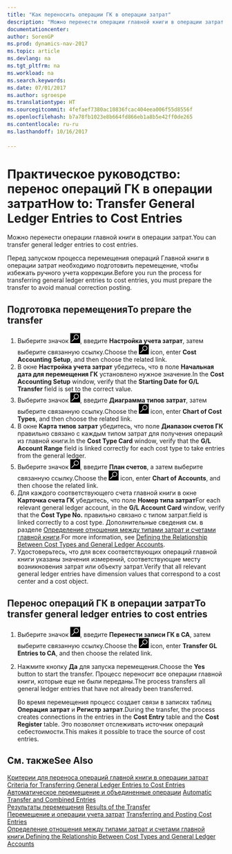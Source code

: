 ```yaml
---
title: "Как переносить операции ГК в операции затрат"
description: "Можно перенести операции главной книги в операции затрат."
documentationcenter: 
author: SorenGP
ms.prod: dynamics-nav-2017
ms.topic: article
ms.devlang: na
ms.tgt_pltfrm: na
ms.workload: na
ms.search.keywords: 
ms.date: 07/01/2017
ms.author: sgroespe
ms.translationtype: HT
ms.sourcegitcommit: 4fefaef7380ac10836fcac404eea006f55d8556f
ms.openlocfilehash: b7a78fb1023e8b664fd866eb1a8b5e42ff0de265
ms.contentlocale: ru-ru
ms.lasthandoff: 10/16/2017

---
```

# <a name="how-to-transfer-general-ledger-entries-to-cost-entries"></a><span data-ttu-id="46e71-103">Практическое руководство: перенос операций ГК в операции затрат</span><span class="sxs-lookup"><span data-stu-id="46e71-103">How to: Transfer General Ledger Entries to Cost Entries</span></span>
<span data-ttu-id="46e71-104">Можно перенести операции главной книги в операции затрат.</span><span class="sxs-lookup"><span data-stu-id="46e71-104">You can transfer general ledger entries to cost entries.</span></span>  

<span data-ttu-id="46e71-105">Перед запуском процесса перемещения операций Главной книги в операции затрат необходимо подготовить перемещение, чтобы избежать ручного учета коррекции.</span><span class="sxs-lookup"><span data-stu-id="46e71-105">Before you run the process for transferring general ledger entries to cost entries, you must prepare the transfer to avoid manual correction posting.</span></span>  

## <a name="to-prepare-the-transfer"></a><span data-ttu-id="46e71-106">Подготовка перемещения</span><span class="sxs-lookup"><span data-stu-id="46e71-106">To prepare the transfer</span></span>  

1.  <span data-ttu-id="46e71-107">Выберите значок ![Поиск страницы или отчета](media/ui-search/search_small.png "Значок поиска страницы или отчета"), введите **Настройка учета затрат**, затем выберите связанную ссылку.</span><span class="sxs-lookup"><span data-stu-id="46e71-107">Choose the ![Search for Page or Report](media/ui-search/search_small.png "Search for Page or Report icon") icon, enter **Cost Accounting Setup**, and then choose the related link.</span></span>  
2.  <span data-ttu-id="46e71-108">В окне **Настройка учета затрат** убедитесь, что в поле **Начальная дата для перемещения ГК** установлено нужное значение.</span><span class="sxs-lookup"><span data-stu-id="46e71-108">In the **Cost Accounting Setup** window, verify that the **Starting Date for G/L Transfer** field is set to the correct value.</span></span>  
3.  <span data-ttu-id="46e71-109">Выберите значок ![Поиск страницы или отчета](media/ui-search/search_small.png "Значок поиска страницы или отчета"), введите **Диаграмма типов затрат**, затем выберите связанную ссылку.</span><span class="sxs-lookup"><span data-stu-id="46e71-109">Choose the ![Search for Page or Report](media/ui-search/search_small.png "Search for Page or Report icon") icon, enter **Chart of Cost Types**, and then choose the related link.</span></span>  
4.  <span data-ttu-id="46e71-110">В окне **Карта типов затрат** убедитесь, что поле **Диапазон счетов ГК** правильно связано с каждым типом затрат для получения операций из главной книги.</span><span class="sxs-lookup"><span data-stu-id="46e71-110">In the **Cost Type Card** window, verify that the **G/L Account Range** field is linked correctly for each cost type to take entries from the general ledger.</span></span>  
5.  <span data-ttu-id="46e71-111">Выберите значок ![Поиск страницы или отчета](media/ui-search/search_small.png "Значок поиска страницы или отчета"), введите **План счетов**, а затем выберите связанную ссылку.</span><span class="sxs-lookup"><span data-stu-id="46e71-111">Choose the ![Search for Page or Report](media/ui-search/search_small.png "Search for Page or Report icon") icon, enter **Chart of Accounts**, and then choose the related link.</span></span>  
6.  <span data-ttu-id="46e71-112">Для каждого соответствующего счета главной книги в окне **Карточка счета ГК** убедитесь, что поле **Номер типа затрат**</span><span class="sxs-lookup"><span data-stu-id="46e71-112">For each relevant general ledger account, in the **G/L Account Card** window, verify that the **Cost Type No.**</span></span> <span data-ttu-id="46e71-113">правильно связано с типом затрат.</span><span class="sxs-lookup"><span data-stu-id="46e71-113">field is linked correctly to a cost type.</span></span> <span data-ttu-id="46e71-114">Дополнительные сведения см. в разделе [Определение отношения между типами затрат и счетами главной книги](finance-defining-the-relationship-between-cost-types-and-general-ledger-accounts.md).</span><span class="sxs-lookup"><span data-stu-id="46e71-114">For more information, see [Defining the Relationship Between Cost Types and General Ledger Accounts](finance-defining-the-relationship-between-cost-types-and-general-ledger-accounts.md).</span></span>  
7.  <span data-ttu-id="46e71-115">Удостоверьтесь, что для всех соответствующих операций главной книги указаны значения измерений, соответствующие месту возникновения затрат или объекту затрат.</span><span class="sxs-lookup"><span data-stu-id="46e71-115">Verify that all relevant general ledger entries have dimension values that correspond to a cost center and a cost object.</span></span>  

## <a name="to-transfer-general-ledger-entries-to-cost-entries"></a><span data-ttu-id="46e71-116">Перенос операций ГК в операции затрат</span><span class="sxs-lookup"><span data-stu-id="46e71-116">To transfer general ledger entries to cost entries</span></span>  
1.  <span data-ttu-id="46e71-117">Выберите значок ![Поиск страницы или отчета](media/ui-search/search_small.png "Значок поиска страницы или отчета"), введите **Перенести записи ГК в CA**, затем выберите связанную ссылку.</span><span class="sxs-lookup"><span data-stu-id="46e71-117">Choose the ![Search for Page or Report](media/ui-search/search_small.png "Search for Page or Report icon") icon, enter **Transfer GL Entries to CA**, and then choose the related link.</span></span>  
2.  <span data-ttu-id="46e71-118">Нажмите кнопку **Да** для запуска перемещения.</span><span class="sxs-lookup"><span data-stu-id="46e71-118">Choose the **Yes** button to start the transfer.</span></span> <span data-ttu-id="46e71-119">Процесс переносит все операции главной книги, которые еще не были переданы.</span><span class="sxs-lookup"><span data-stu-id="46e71-119">The process transfers all general ledger entries that have not already been transferred.</span></span>  

    <span data-ttu-id="46e71-120">Во время перемещения процесс создает связи в записях таблиц **Операция затрат** и **Регистр затрат**.</span><span class="sxs-lookup"><span data-stu-id="46e71-120">During the transfer, the process creates connections in the entries in the **Cost Entry** table and the **Cost Register** table.</span></span> <span data-ttu-id="46e71-121">Это позволяет отслеживать источник операций себестоимости.</span><span class="sxs-lookup"><span data-stu-id="46e71-121">This makes it possible to trace the source of cost entries.</span></span>  

## <a name="see-also"></a><span data-ttu-id="46e71-122">См. также</span><span class="sxs-lookup"><span data-stu-id="46e71-122">See Also</span></span>  
 <span data-ttu-id="46e71-123">[Критерии для переноса операций главной книги в операции затрат](finance-criteria-for-transferring-general-ledger-entries-to-cost-entries.md) </span><span class="sxs-lookup"><span data-stu-id="46e71-123">[Criteria for Transferring General Ledger Entries to Cost Entries](finance-criteria-for-transferring-general-ledger-entries-to-cost-entries.md) </span></span>  
 <span data-ttu-id="46e71-124">[Автоматическое перемещение и объединенные операции](finance-automatic-transfer-combined-entries.md) </span><span class="sxs-lookup"><span data-stu-id="46e71-124">[Automatic Transfer and Combined Entries](finance-automatic-transfer-combined-entries.md) </span></span>  
 <span data-ttu-id="46e71-125">[Результаты перемещения](finance-results-of-the-transfer.md) </span><span class="sxs-lookup"><span data-stu-id="46e71-125">[Results of the Transfer](finance-results-of-the-transfer.md) </span></span>  
 <span data-ttu-id="46e71-126">[Перемещение и операции учета затрат](finance-transfer-and-post-cost-entries.md) </span><span class="sxs-lookup"><span data-stu-id="46e71-126">[Transferring and Posting Cost Entries](finance-transfer-and-post-cost-entries.md) </span></span>  
 [<span data-ttu-id="46e71-127">Определение отношения между типами затрат и счетами главной книги.</span><span class="sxs-lookup"><span data-stu-id="46e71-127">Defining the Relationship Between Cost Types and General Ledger Accounts</span></span>](finance-defining-the-relationship-between-cost-types-and-general-ledger-accounts.md)   


